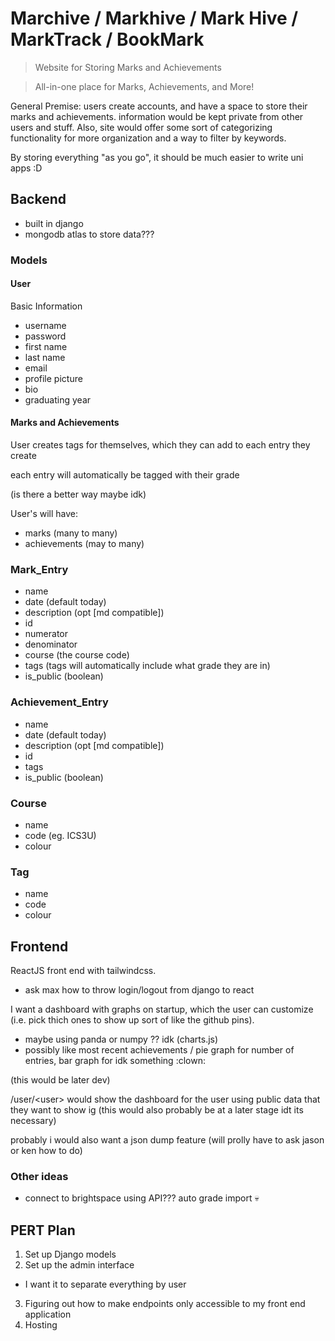 # Marchive / Markhive / Mark Hive / MarkTrack / BookMark
> Website for Storing Marks and Achievements

> All-in-one place for Marks, Achievements, and More!

General Premise: users create accounts, and have a space to store their marks and achievements. information would be kept private from other users and stuff. Also, site would offer some sort of categorizing functionality for more organization and a way to filter by keywords. 

By storing everything "as you go", it should be much easier to write uni apps :D

## Backend
- built in django
- mongodb atlas to store data???

### Models
#### **User**
Basic Information
- username
- password
- first name
- last name
- email
- profile picture
- bio
- graduating year
#### Marks and Achievements

User creates tags for themselves, which they can add to each entry they create

each entry will automatically be tagged with their grade

(is there a better way maybe idk)

User's will have:
- marks (many to many)
- achievements (may to many)

### Mark_Entry
- name
- date (default today)
- description (opt [md compatible])
- id
- numerator
- denominator
- course (the course code)
- tags (tags will automatically include what grade they are in)
- is_public (boolean)


### Achievement_Entry
- name
- date (default today)
- description (opt [md compatible])
- id
- tags
- is_public (boolean)


### Course
- name
- code (eg. ICS3U)
- colour


### Tag
- name
- code
- colour


## Frontend
ReactJS front end with tailwindcss. 
- ask max how to throw login/logout from django to react

I want a dashboard with graphs on startup, which the user can customize (i.e. pick thich ones to show up sort of like the github pins). 
- maybe using panda or numpy ?? idk (charts.js)
- possibly like most recent achievements / pie graph for number of entries, bar graph for idk something :clown:

(this would be later dev)

/user/\<user> would show the dashboard for the user using public data that they want to show ig (this would also probably be at a later stage idt its necessary)

probably i would also want a json dump feature (will prolly have to ask jason or ken how to do)


### Other ideas
- connect to brightspace using API??? auto grade import :skull:

## PERT Plan
1. Set up Django models
2. Set up the admin interface
- I want it to separate everything by user
3. Figuring out how to make endpoints only accessible to my front end application
4. Hosting
